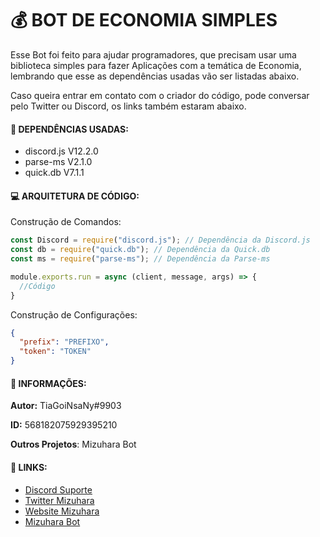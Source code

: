 # :moneybag: **BOT DE ECONOMIA SIMPLES** 
Esse Bot foi feito para ajudar programadores, que precisam usar uma biblioteca simples para fazer Aplicações com a temática de Economia, lembrando que esse as dependências usadas vão ser listadas abaixo.

Caso queira entrar em contato com o criador do código, pode conversar pelo Twitter ou Discord, os links também estaram abaixo.

#### :ledger: DEPENDÊNCIAS USADAS: 

* discord.js V12.2.0 
* parse-ms V2.1.0
* quick.db V7.1.1

#### :computer: ARQUITETURA DE CÓDIGO: 

Construção de Comandos:
```javascript
const Discord = require("discord.js"); // Dependência da Discord.js
const db = require("quick.db"); // Dependência da Quick.db
const ms = require("parse-ms"); // Dependência da Parse-ms

module.exports.run = async (client, message, args) => {
  //Código
}
```

Construção de Configurações:
```json
{
  "prefix": "PREFIXO",
  "token": "TOKEN" 
}
```

#### :bust_in_silhouette: INFORMAÇÕES:

**Autor:** TiaGoiNsaNy#9903

**ID:** 568182075929395210

**Outros Projetos**: Mizuhara Bot

#### :paperclip: LINKS:

* [Discord Suporte](https://discord.gg/QraTZUq)
* [Twitter Mizuhara](https://twitter.com/BotMizuhara)
* [Website Mizuhara](https://www.mizuhara.tk)
* [Mizuhara Bot](https://discord.com/oauth2/authorize?client_id=694270851008167976&scope=bot&permissions=805314622)
